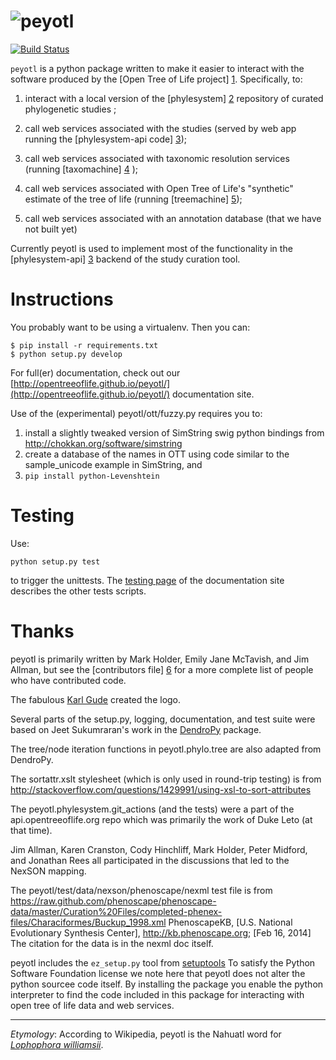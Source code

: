 # ![peyotl](https://raw.githubusercontent.com/OpenTreeOfLife/peyotl/master/doc/peyotl-logo.png)
[![Build Status](https://secure.travis-ci.org/OpenTreeOfLife/peyotl.png)](http://travis-ci.org/OpenTreeOfLife/peyotl)

<code>peyotl</code> is a python package written to make it easier to
interact with the software produced by the [Open Tree of Life project] [1].
Specifically, to:

1. interact with a local version of the [phylesystem] [2] repository of 
    curated phylogenetic studies ;

2. call web services associated with the studies (served by web app 
    running the [phylesystem-api code] [3]);

3. call web services associated with taxonomic resolution services
    (running [taxomachine] [4] );

4. call web services associated with Open Tree of Life's "synthetic" estimate
    of the tree of life (running [treemachine] [5]);

5. call web services associated with an annotation database (that
     we have not built yet)

Currently peyotl is used to implement most of the functionality in the 
[phylesystem-api] [3] backend of the study curation tool.

# Instructions
You probably want to be using a virtualenv. Then you can:

    $ pip install -r requirements.txt
    $ python setup.py develop

For full(er) documentation, check out our [http://opentreeoflife.github.io/peyotl/](http://opentreeoflife.github.io/peyotl/) documentation site.

Use of the (experimental) peyotl/ott/fuzzy.py requires you to:
  1. install a slightly tweaked version of SimString swig python bindings from http://chokkan.org/software/simstring
  2. create a database of the names in OTT using code similar to the sample_unicode example in SimString, and 
  3. `pip install python-Levenshtein`



# Testing

Use:

    python setup.py test

to trigger the unittests. The [testing page](http://opentreeoflife.github.io/peyotl/testing/) of
the documentation site
describes the other tests scripts.


# Thanks

peyotl is primarily written by Mark Holder, Emily Jane McTavish, and Jim Allman, 
but see the [contributors file] [6] for a more complete list
of people who have contributed code.

The fabulous <a href="http://karlgude.com/about/">Karl Gude</a> created the logo.

Several parts of the setup.py, logging, documentation, and test suite were 
based on Jeet Sukumraran's work in the [DendroPy](http://pythonhosted.org/DendroPy/) package.

The tree/node iteration functions in peyotl.phylo.tree are also adapted from DendroPy.

The sortattr.xslt stylesheet (which is only used in round-trip testing) is from 
   http://stackoverflow.com/questions/1429991/using-xsl-to-sort-attributes

The peyotl.phylesystem.git_actions (and the tests) were a part of the api.opentreeoflife.org
    repo which was primarily the work of Duke Leto (at that time).

Jim Allman, Karen Cranston, Cody Hinchliff, Mark Holder, Peter Midford, and Jonathan Rees
all participated in the discussions that led to the NexSON mapping.

The peyotl/test/data/nexson/phenoscape/nexml test file is from
    https://raw.github.com/phenoscape/phenoscape-data/master/Curation%20Files/completed-phenex-files/Characiformes/Buckup_1998.xml
    PhenoscapeKB, [U.S. National Evolutionary Synthesis Center], http://kb.phenoscape.org; [Feb 16, 2014]
    The citation for the data is in the nexml doc itself.

peyotl includes the `ez_setup.py` tool from [setuptools](https://pypi.python.org/pypi/setuptools)
    To satisfy the Python Software Foundation license we note here that peyotl does not 
    alter the python sourcee code itself. By installing the package you enable the python
    interpreter to find the code included in this package for interacting with open tree of life
    data and web services.




****************

*Etymology*: According to Wikipedia, peyotl is the Nahuatl word for [*Lophophora williamsii*](http://en.wikipedia.org/wiki/Lophophora_williamsii).

[1]: http://blog.opentreeoflife.org/
[2]: https://github.com/OpenTreeOfLife/phylesystem
[3]: https://github.com/OpenTreeOfLife/phylesystem-api
[4]: https://github.com/OpenTreeOfLife/taxomachine
[5]: https://github.com/OpenTreeOfLife/treemachine
[6]: https://raw.githubusercontent.com/OpenTreeOfLife/peyotl/master/CONTRIBUTORS.txt
